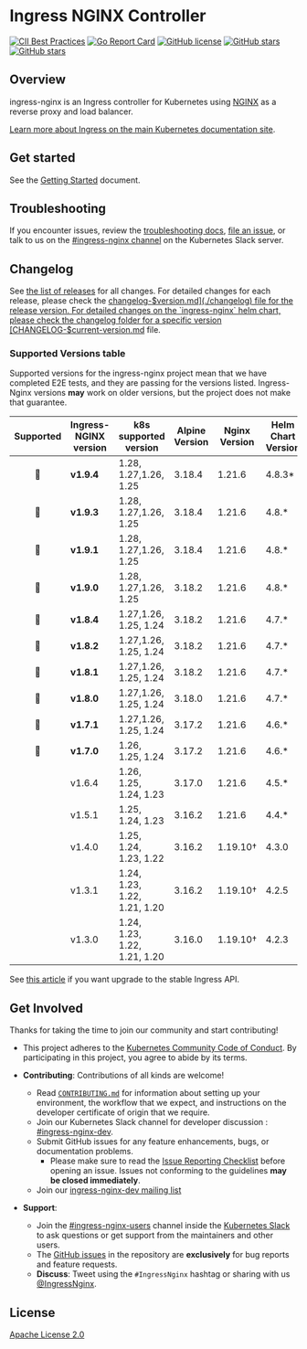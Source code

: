# Ingress NGINX Controller

[![CII Best Practices](https://bestpractices.coreinfrastructure.org/projects/5691/badge)](https://bestpractices.coreinfrastructure.org/projects/5691)
[![Go Report Card](https://goreportcard.com/badge/github.com/kubernetes/ingress-nginx)](https://goreportcard.com/report/github.com/kubernetes/ingress-nginx)
[![GitHub license](https://img.shields.io/github/license/kubernetes/ingress-nginx.svg)](https://github.com/ideacatlab/infra-nginx-ingress-trial/blob/main/LICENSE)
[![GitHub stars](https://img.shields.io/github/stars/kubernetes/ingress-nginx.svg)](https://github.com/ideacatlab/infra-nginx-ingress-trial/stargazers)
[![GitHub stars](https://img.shields.io/badge/contributions-welcome-orange.svg)](https://github.com/ideacatlab/infra-nginx-ingress-trial/blob/main/CONTRIBUTING.md)


## Overview

ingress-nginx is an Ingress controller for Kubernetes using [NGINX](https://www.nginx.org/) as a reverse proxy and load
balancer.

[Learn more about Ingress on the main Kubernetes documentation site](https://kubernetes.io/docs/concepts/services-networking/ingress/).

## Get started

See the [Getting Started](https://kubernetes.github.io/ingress-nginx/deploy/) document.

## Troubleshooting

If you encounter issues, review the [troubleshooting docs](docs/troubleshooting.md),
[file an issue](https://github.com/ideacatlab/infra-nginx-ingress-trial/issues), or talk to us on the
[#ingress-nginx channel](https://kubernetes.slack.com/messages/ingress-nginx) on the Kubernetes Slack server.

## Changelog

See [the list of releases](https://github.com/ideacatlab/infra-nginx-ingress-trial/releases) for all changes.
For detailed changes for each release, please check the [changelog-$version.md](./changelog) file for the release version.
For detailed changes on the `ingress-nginx` helm chart, please check the changelog folder for a specific version
[CHANGELOG-$current-version.md](./charts/ingress-nginx/changelog) file.

### Supported Versions table

Supported versions for the ingress-nginx project mean that we have completed E2E tests, and they are passing for
the versions listed. Ingress-Nginx versions **may** work on older versions, but the project does not make that guarantee.

|  Supported  | Ingress-NGINX version | k8s supported version        | Alpine Version | Nginx Version | Helm Chart Version |
|:--:|-----------------------|------------------------------|----------------|---------------|------------------------------|
| 🔄 | **v1.9.4**            | 1.28, 1.27,1.26, 1.25        | 3.18.4         | 1.21.6        | 4.8.3*                        |
| 🔄 | **v1.9.3**            | 1.28, 1.27,1.26, 1.25        | 3.18.4         | 1.21.6        | 4.8.*                        |
| 🔄 | **v1.9.1**            | 1.28, 1.27,1.26, 1.25        | 3.18.4         | 1.21.6        | 4.8.*                        |
| 🔄 | **v1.9.0**            | 1.28, 1.27,1.26, 1.25        | 3.18.2         | 1.21.6        | 4.8.*                        |
| 🔄 | **v1.8.4**            | 1.27,1.26, 1.25, 1.24        | 3.18.2         | 1.21.6        | 4.7.*                        |
| 🔄 | **v1.8.2**            | 1.27,1.26, 1.25, 1.24        | 3.18.2         | 1.21.6        | 4.7.*                        |
| 🔄 | **v1.8.1**            | 1.27,1.26, 1.25, 1.24        | 3.18.2         | 1.21.6        | 4.7.*              |
| 🔄 | **v1.8.0**            | 1.27,1.26, 1.25, 1.24        | 3.18.0         | 1.21.6        | 4.7.*              |
| 🔄 | **v1.7.1**            | 1.27,1.26, 1.25, 1.24        | 3.17.2         | 1.21.6        | 4.6.*              |
| 🔄 | **v1.7.0**            | 1.26, 1.25, 1.24             | 3.17.2         | 1.21.6        | 4.6.*              |
|    | v1.6.4                | 1.26, 1.25, 1.24, 1.23       | 3.17.0         | 1.21.6        | 4.5.*              |
|    | v1.5.1                | 1.25, 1.24, 1.23             | 3.16.2         | 1.21.6        | 4.4.*              |
|    | v1.4.0                | 1.25, 1.24, 1.23, 1.22       | 3.16.2         | 1.19.10†      | 4.3.0              |
|    | v1.3.1                | 1.24, 1.23, 1.22, 1.21, 1.20 | 3.16.2         | 1.19.10†      | 4.2.5              |
|    | v1.3.0                | 1.24, 1.23, 1.22, 1.21, 1.20 | 3.16.0         | 1.19.10†      | 4.2.3              |

See [this article](https://kubernetes.io/blog/2021/07/26/update-with-ingress-nginx/) if you want upgrade to the stable
Ingress API.

## Get Involved

Thanks for taking the time to join our community and start contributing!

- This project adheres to the [Kubernetes Community Code of Conduct](https://git.k8s.io/community/code-of-conduct.md).
  By participating in this project, you agree to abide by its terms.

- **Contributing**: Contributions of all kinds are welcome!

  - Read [`CONTRIBUTING.md`](CONTRIBUTING.md) for information about setting up your environment, the workflow that we
    expect, and instructions on the developer certificate of origin that we require.
  - Join our Kubernetes Slack channel for developer discussion : [#ingress-nginx-dev](https://kubernetes.slack.com/archives/C021E147ZA4).
  - Submit GitHub issues for any feature enhancements, bugs, or documentation problems.
    - Please make sure to read the [Issue Reporting Checklist](https://github.com/ideacatlab/infra-nginx-ingress-trial/blob/main/CONTRIBUTING.md#issue-reporting-guidelines) before opening an issue. Issues not conforming to the guidelines **may be closed immediately**.
  - Join our [ingress-nginx-dev mailing list](https://groups.google.com/a/kubernetes.io/g/ingress-nginx-dev/c/ebbBMo-zX-w)

- **Support**:
  - Join the [#ingress-nginx-users](https://kubernetes.slack.com/messages/CANQGM8BA/) channel inside the [Kubernetes Slack](http://slack.kubernetes.io/) to ask questions or get support from the maintainers and other users.
  - The [GitHub issues](https://github.com/ideacatlab/infra-nginx-ingress-trial/issues) in the repository are **exclusively** for bug reports and feature requests.
  - **Discuss**: Tweet using the `#IngressNginx` hashtag or sharing with us [@IngressNginx](https://twitter.com/IngressNGINX).

## License

[Apache License 2.0](https://github.com/ideacatlab/infra-nginx-ingress-trial/blob/main/LICENSE)
